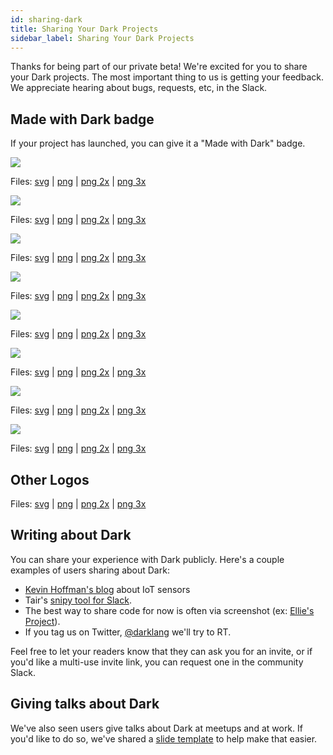 ```yaml
---
id: sharing-dark
title: Sharing Your Dark Projects
sidebar_label: Sharing Your Dark Projects
---
```


Thanks for being part of our private beta! We're excited for you to share your
Dark projects. The most important thing to us is getting your feedback. We
appreciate hearing about bugs, requests, etc, in the Slack.

## Made with Dark badge

If your project has launched, you can give it a "Made with Dark" badge.

<div className="badges lightBackground">
  <div className="badge">
    <img className="medium" src="/docs/img/branding/md-color-light@2x.png" />
    <p>Files:
      <a href="/docs/img/branding/md-color-light.svg" target="_blank">svg</a> |
      <a href="/docs/img/branding/md-color-light@1x.png" target="_blank">png</a> |
      <a href="/docs/img/branding/md-color-light@2x.png" target="_blank">png 2x</a> |
      <a href="/docs/img/branding/md-color-light@3x.png" target="_blank">png 3x</a>
    </p>
  </div>
  <div className="badge">
    <img className="medium" src="/docs/img/branding/md-mono-light@2x.png" />
    <p>Files:
      <a href="/docs/img/branding/md-mono-light.svg" target="_blank">svg</a> |
      <a href="/docs/img/branding/md-mono-light@1x.png" target="_blank">png</a> |
      <a href="/docs/img/branding/md-mono-light@2x.png" target="_blank">png 2x</a> |
      <a href="/docs/img/branding/md-mono-light@3x.png" target="_blank">png 3x</a>
    </p>
  </div>
  <div className="badge">
    <img className="small" src="/docs/img/branding/sm-color-light@3x.png" />
    <p>Files:
      <a href="/docs/img/branding/sm-color-light.svg" target="_blank">svg</a> |
      <a href="/docs/img/branding/sm-color-light@1x.png" target="_blank">png</a> |
      <a href="/docs/img/branding/sm-color-light@2x.png" target="_blank">png 2x</a> |
      <a href="/docs/img/branding/sm-color-light@3x.png" target="_blank">png 3x</a>
    </p>
  </div>
  <div className="badge">
    <img className="small" src="/docs/img/branding/sm-mono-light@3x.png" />
    <p>Files:
      <a href="/docs/img/branding/sm-mono-light.svg" target="_blank">svg</a> |
      <a href="/docs/img/branding/sm-mono-light@1x.png" target="_blank">png</a> |
      <a href="/docs/img/branding/sm-mono-light@2x.png" target="_blank">png 2x</a> |
      <a href="/docs/img/branding/sm-mono-light@3x.png" target="_blank">png 3x</a>
    </p>
  </div>
</div>
<div className="badges darkBackground">
  <div className="badge">
    <img className="medium" src="/docs/img/branding/md-color-dark@2x.png" />
    <p>Files:
      <a href="/docs/img/branding/md-color-dark.svg" target="_blank">svg</a> |
      <a href="/docs/img/branding/md-color-dark@1x.png" target="_blank">png</a> |
      <a href="/docs/img/branding/md-color-dark@2x.png" target="_blank">png 2x</a> |
      <a href="/docs/img/branding/md-color-dark@3x.png" target="_blank">png 3x</a>
    </p>
  </div>
  <div className="badge">
    <img className="medium" src="/docs/img/branding/md-mono-dark@2x.png" />
    <p>Files:
      <a href="/docs/img/branding/md-mono-dark.svg" target="_blank">svg</a> |
      <a href="/docs/img/branding/md-mono-dark@1x.png" target="_blank">png</a> |
      <a href="/docs/img/branding/md-mono-dark@2x.png" target="_blank">png 2x</a> |
      <a href="/docs/img/branding/md-mono-dark@3x.png" target="_blank">png 3x</a>
    </p>
  </div>
  <div className="badge">
    <img className="small" src="/docs/img/branding/sm-color-dark@3x.png" />
    <p>Files:
      <a href="/docs/img/branding/sm-color-dark.svg" target="_blank">svg</a> |
      <a href="/docs/img/branding/sm-color-dark@1x.png" target="_blank">png</a> |
      <a href="/docs/img/branding/sm-color-dark@2x.png" target="_blank">png 2x</a> |
      <a href="/docs/img/branding/sm-color-dark@3x.png" target="_blank">png 3x</a>
    </p>
  </div>
  <div className="badge">
    <img className="small" src="/docs/img/branding/sm-mono-dark@3x.png" />
    <p>Files:
      <a href="/docs/img/branding/sm-mono-dark.svg" target="_blank">svg</a> |
      <a href="/docs/img/branding/sm-mono-dark@1x.png" target="_blank">png</a> |
      <a href="/docs/img/branding/sm-mono-dark@2x.png" target="_blank">png 2x</a> |
      <a href="/docs/img/branding/sm-mono-dark@3x.png" target="_blank">png 3x</a>
    </p>
  </div>
</div>

## Other Logos

Files: [svg](/docs/img/branding/logo.svg) |
[png](/docs/img/branding/logo@1x.png) | [png 2x](/docs/img/branding/logo@2x.png)
| [png 3x](/docs/img/branding/logo@3x.png)

## Writing about Dark

You can share your experience with Dark publicly. Here's a couple examples of
users sharing about Dark:

- [Kevin Hoffman's blog](https://medium.com/@KevinHoffman/shedding-some-light-on-dark-9086b45988ed)
  about IoT sensors
- Tair's [snipy tool for Slack](https://snipy.io/).
- The best way to share code for now is often via screenshot (ex:
  [Ellie's Project](https://twitter.com/janiczek/status/1220519157135003649)).
- If you tag us on Twitter, [@darklang](https://twitter.com/darklang) we'll try
  to RT.

Feel free to let your readers know that they can ask you for an invite, or if
you'd like a multi-use invite link, you can request one in the community Slack.

## Giving talks about Dark

We've also seen users give talks about Dark at meetups and at work. If you'd
like to do so, we've shared a
[slide template](https://drive.google.com/drive/u/1/folders/15GkcOu8jfJkgmk3aY7HxJjWdKgtDBY7C)
to help make that easier.
